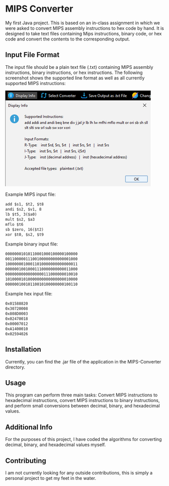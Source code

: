 # MIPS Converter

My first Java project. This is based on an in-class assignment in which we were asked to convert MIPS assembly instructions to hex code by hand. It is designed to take text files containing Mips instructions, binary code, or hex code and convert the contents to the corresponding output. 

## Input File Format

The input file should be a plain text file (.txt) containing MIPS assembly instructions, binary instructions, or hex instructions. The following screenshot shows the supported line format as well as all currently supported MIPS instructions:

![Supported format and instructions](/supported-format-instructions.png?raw=true "Optional Title")

Example MIPS input file:
```
add $s1, $t2, $t8
andi $s2, $v1, 8
lb $t5, 3($a0)
mult $s2, $a3
mflo $t6
sb $zero, 16($t2)
xor $t0, $s2, $t9
```

Example binary input file:
```
00000001010110001000100000100000
00110000011100100000000000001000
10000000100011010000000000000011
00000010010001110000000000011000
00000000000000000111000000010010
10100001010000000000000000010000
00000010010110010100000000100110
```

Example hex input file:
```
0x01588820
0x30720008
0x808D0003
0x02470018
0x00007012
0xA1400010
0x02594026
```

## Installation

Currently, you can find the .jar file of the application in the MIPS-Converter directory.

## Usage

This program can perform three main tasks: Convert MIPS instructions to hexadecimal instructions, convert MIPS instructions to binary instructions, and perform small conversions between decimal, binary, and hexadecimal values. 

## Additional Info

For the purposes of this project, I have coded the algorithms for converting decimal, binary, and hexadecimal values myself. 

## Contributing

I am not currently looking for any outside contributions, this is simply a personal project to get my feet in the water.
